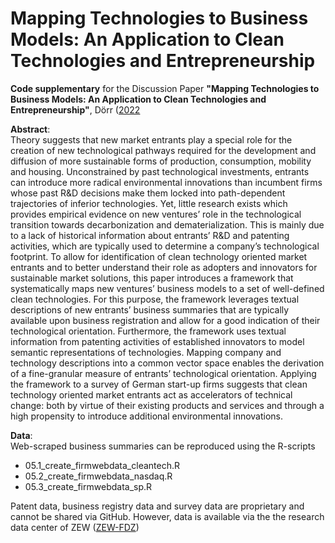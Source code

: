 # Mapping Technologies to Business Models: An Application to Clean Technologies and Entrepreneurship
**Code supplementary** for the Discussion Paper **"Mapping Technologies to Business Models: An Application to Clean Technologies and Entrepreneurship"**, Dörr ([2022](https://papers.ssrn.com/sol3/papers.cfm?abstract_id=4107661)

**Abstract**:<br/>
Theory suggests that new market entrants play a special role for the creation of new technological pathways required for the development and diffusion of more sustainable forms of production, consumption, mobility and housing. Unconstrained by past technological investments, entrants can introduce more radical environmental innovations than incumbent firms whose past R&D decisions make them locked into path-dependent trajectories of inferior technologies. Yet, little research exists which provides empirical evidence on new ventures’ role in the technological transition towards decarbonization and dematerialization. This is mainly due to a lack of historical information about entrants’ R&D and patenting activities, which are typically used to determine a company’s technological footprint. To allow for identification of clean technology oriented market entrants and to better understand their role as adopters and innovators for sustainable market solutions, this paper introduces a framework that systematically maps new ventures’ business models to a set of well-defined clean technologies. For this purpose, the framework leverages textual descriptions of new entrants’ business summaries that are typically available upon business registration and allow for a good indication of their technological orientation. Furthermore, the framework uses textual information from patenting activities of established innovators to model semantic representations of technologies. Mapping company and technology descriptions into a common vector space enables the derivation of a fine-granular measure of entrants’ technological orientation. Applying the framework to a survey of German start-up firms suggests that clean technology oriented market entrants act as accelerators of technical change: both by virtue of their existing products and services and through a high propensity to introduce additional environmental innovations.

**Data**:<br/>
Web-scraped business summaries can be reproduced using the R-scripts
- 05.1_create_firmwebdata_cleantech.R
- 05.2_create_firmwebdata_nasdaq.R
- 05.3_create_firmwebdata_sp.R

Patent data, business registry data and survey data are proprietary and cannot be shared via GitHub. However, data is available via the the research data center of ZEW ([ZEW-FDZ](https://kooperationen.zew.de/en/zew-fdz/home))
